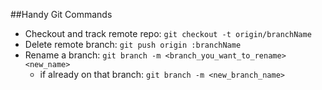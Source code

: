 ##Handy Git Commands

* Checkout and track remote repo: `git checkout -t origin/branchName`
* Delete remote branch: `git push origin :branchName`
* Rename a branch: `git branch -m <branch_you_want_to_rename> <new_name>`
  * if already on that branch: `git branch -m <new_branch_name>`
